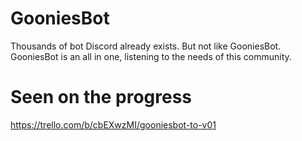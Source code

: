 # GooniesBot
Thousands of bot Discord already exists. But not like GooniesBot. GooniesBot is an all in one, listening to the needs of this community.
# Seen on the progress
https://trello.com/b/cbEXwzMI/gooniesbot-to-v01
